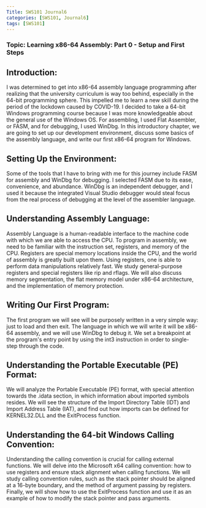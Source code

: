 ```yaml
---
Title: SWS101 Journal6
categories: [SWS101, Journal6]
tags: [SWS101]
---
```


### Topic: Learning x86-64 Assembly: Part 0 - Setup and First Steps

## Introduction:
I was determined to get into x86-64 assembly language programming after realizing that the university curriculum is way too behind, especially in the 64-bit programming sphere. This impelled me to learn a new skill during the period of the lockdown caused by COVID-19. I decided to take a 64-bit Windows programming course because I was more knowledgeable about the general use of the Windows OS. For assembling, I used Flat Assembler, or FASM, and for debugging, I used WinDbg. In this introductory chapter, we are going to set up our development environment, discuss some basics of the assembly language, and write our first x86-64 program for Windows.

## Setting Up the Environment:
Some of the tools that I have to bring with me for this journey include FASM for assembly and WinDbg for debugging. I selected FASM due to its ease, convenience, and abundance. WinDbg is an independent debugger, and I used it because the integrated Visual Studio debugger would steal focus from the real process of debugging at the level of the assembler language.

## Understanding Assembly Language:
Assembly Language is a human-readable interface to the machine code with which we are able to access the CPU. To program in assembly, we need to be familiar with the instruction set, registers, and memory of the CPU. Registers are special memory locations inside the CPU, and the world of assembly is greatly built upon them. Using registers, one is able to perform data manipulations relatively fast. We study general-purpose registers and special registers like rip and rflags. We will also discuss memory segmentation, the flat memory model under x86-64 architecture, and the implementation of memory protection.

## Writing Our First Program:
The first program we will see will be purposely written in a very simple way: just to load and then exit. The language in which we will write it will be x86-64 assembly, and we will use WinDbg to debug it. We set a breakpoint at the program's entry point by using the int3 instruction in order to single-step through the code.

## Understanding the Portable Executable (PE) Format:
We will analyze the Portable Executable (PE) format, with special attention towards the .idata section, in which information about imported symbols resides. We will see the structure of the Import Directory Table (IDT) and Import Address Table (IAT), and find out how imports can be defined for KERNEL32.DLL and the ExitProcess function.

## Understanding the 64-bit Windows Calling Convention:
Understanding the calling convention is crucial for calling external functions. We will delve into the Microsoft x64 calling convention: how to use registers and ensure stack alignment when calling functions. We will study calling convention rules, such as the stack pointer should be aligned at a 16-byte boundary, and the method of argument passing by registers. Finally, we will show how to use the ExitProcess function and use it as an example of how to modify the stack pointer and pass arguments.
